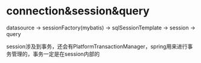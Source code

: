 # connection&session&query

datasource -> sessionFactory(mybatis) -> sqlSessionTemplate -> session -> query

session涉及到事务，还会有PlatformTransactionManager，spring用来进行事务管理的，事务一定是在session内部的
